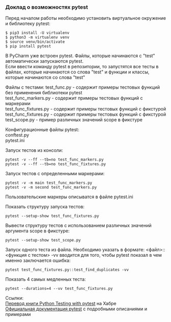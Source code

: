 ### Доклад о возможностях pytest  
Перед началом работы необходимо установить виртуальное окружение и библиотеку pytest:  
```
$ pip3 install -U virtualenv  
$ python3 -m virtualenv venv  
$ source venv/bin/activate  
$ pip install pytest
```
В PyCharm уже встроен pytest. Файлы, которые начинаются с "test" автоматически запускаются pytest.  
Если ввести команду pytest в репозитории, то запустятся все тесты в файлах, которые начинаются со слова "test" и функции и классы, которые начинаются со слова "test"
  
Файлы с тестами:
test_func.py - содержит примеры тестовых функций без применения библиотеки pytest  
test_func_markers.py - содержит примеры тестовых функций c маркерами  
test_func_fixtures.py - содержит примеры тестовых функций c фикстурой  
test_func_fixtures.py - содержит примеры тестовых функций c фикстурой  
test_scope.py - пример различных значений scope в фикстуре

Конфигурационные файлы pytest:  
conftest.py  
pytest.ini  
  
Запуск тестов из консоли:
```pytest -v --ff --tb=no test_func.py  
pytest -v --ff --tb=no test_func_markers.py  
pytest -v --ff --tb=no test_func_fixtures.py
```
  
Запуск тестов с определенными маркерами:
```pytest -v -m show test_func_markers.py
pytest -v -m main test_func_markers.py
pytest -v -m second test_func_markers.py
```
Пользовательские маркеры описыватся в файле pytest.ini

Показать структуру запуска тестов:  
```
pytest --setup-show test_func_fixtures.py
```

Вывести структуру тестов с использованием различных значений аргумента scope в фикстуре:
```
pytest --setup-show test_scope.py
```

Запуск одного теста из файла. Необходимо указать в формате: <файл>::<функция с тестом>
-vv вводится для того, чтобы pytest показал в чем именно заключается ошибка: 
```
pytest test_func_fixtures.py::test_find_duplicates -vv
```
  
Показать 4 самых медленных теста:  
```
pytest --durations=4 --vv test_func_fixtures.py
```

Ссылки:  
[Перевод книги Python Testing with pytest](https://habr.com/ru/post/448782/) на Хабре  
[Официальная документация pytest](https://docs.pytest.org) с подробными описаниями и примерами  
